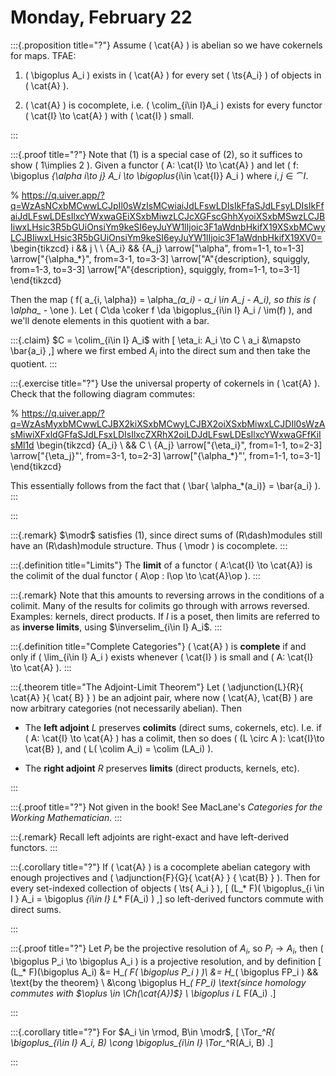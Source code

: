 # Monday, February 22


:::{.proposition title="?"}
Assume \( \cat{A} \) is abelian so we have cokernels for maps.
TFAE:

1. \( \bigoplus A_i \) exists in \( \cat{A} \) for every set \( \ts{A_i} \)  of objects in \( \cat{A} \).

2. \( \cat{A} \) is cocomplete, i.e. \( \colim_{i\in I}A_i \) exists for every functor \( \cat{I} \to \cat{A}  \) with \( \cat{I} \) small.

:::


:::{.proof title="?"}
Note that (1) is a special case of (2), so it suffices to show \( 1\implies 2 \).
Given a functor \( A: \cat{I} \to \cat{A} \) and let \( f: \bigoplus _{\alpha i\to j} A_i \to \bigoplus_{i\in \cat{I}} A_i \)
where $i,j \in \cat{I}$.

% https://q.uiver.app/?q=WzAsNCxbMCwwLCJpIl0sWzIsMCwiaiJdLFswLDIsIkFfaSJdLFsyLDIsIkFfaiJdLFswLDEsIlxcYWxwaGEiXSxbMiwzLCJcXGFscGhhXyoiXSxbMSwzLCJBIiwxLHsic3R5bGUiOnsiYm9keSI6eyJuYW1lIjoic3F1aWdnbHkifX19XSxbMCwyLCJBIiwxLHsic3R5bGUiOnsiYm9keSI6eyJuYW1lIjoic3F1aWdnbHkifX19XV0=
\begin{tikzcd}
	i && j \\
	\\
	{A_i} && {A_j}
	\arrow["\alpha", from=1-1, to=1-3]
	\arrow["{\alpha_*}", from=3-1, to=3-3]
	\arrow["A"{description}, squiggly, from=1-3, to=3-3]
	\arrow["A"{description}, squiggly, from=1-1, to=3-1]
\end{tikzcd}

Then the map \( f( a_{i, \alpha}) = \alpha_*(a_i) - a_i \in A_j - A_i\), so this is \( \alpha_* - \one \).
Let \( C\da \coker f \da \bigoplus_{i\in I} A_i / \im(f) \), and we'll denote elements in this quotient with a bar.

:::{.claim}
$C = \colim_{i\in I} A_i$ with
\[
\eta_i: A_i \to C \\
a_i &\mapsto \bar{a_i}
,\]
where we first embed $A_i$ into the direct sum and then take the quotient.
:::

:::{.exercise title="?"}
Use the universal property of cokernels in \( \cat{A} \).
Check that the following diagram commutes:

% https://q.uiver.app/?q=WzAsMyxbMCwwLCJBX2kiXSxbMCwyLCJBX2oiXSxbMiwxLCJDIl0sWzAsMiwiXFxldGFfaSJdLFsxLDIsIlxcZXRhX2oiLDJdLFswLDEsIlxcYWxwaGFfKiIsMl1d
\begin{tikzcd}
	{A_i} \\
	&& C \\
	{A_j}
	\arrow["{\eta_i}", from=1-1, to=2-3]
	\arrow["{\eta_j}"', from=3-1, to=2-3]
	\arrow["{\alpha_*}"', from=1-1, to=3-1]
\end{tikzcd}

This essentially follows from the fact that \( \bar{ \alpha_*(a_i)} = \bar{a_i} \).
:::

:::


:::{.remark}
$\modr$ satisfies (1), since direct sums of \(R\dash\)modules still have an \(R\dash\)module structure.
Thus \( \modr \) is cocomplete.
:::


:::{.definition title="Limits"}
The **limit** of a functor \( A:\cat{I} \to \cat{A}\) is the colimit of the dual functor \( A\op : I\op \to \cat{A}\op \).
:::

:::{.remark}
Note that this amounts to reversing arrows in the conditions of a colimit.
Many of the results for colimits go through with arrows reversed.
Examples: kernels, direct products.
If $I$ is a poset, then limits are referred to as **inverse limits**, using $\inverselim_{i\in I} A_i$.
:::

:::{.definition title="Complete Categories"}
\( \cat{A} \) is **complete** if and only if \( \lim_{i\in I} A_i \) exists whenever \( \cat{I} \) is small and \( A: \cat{I} \to \cat{A} \).
:::


:::{.theorem title="The Adjoint-Limit Theorem"}
Let \( \adjunction{L}{R}{ \cat{A} }{ \cat{ B} } \) be an adjoint pair, where now \( \cat{A}, \cat{B} \) are now arbitrary categories (not necessarily abelian).
Then 

- The **left adjoint** $L$ preserves **colimits** (direct sums, cokernels, etc).
  I.e. if \( A: \cat{I} \to \cat{A} \) has a colimit, then so does \( (L \circ A ): \cat{I}\to \cat{B} \), and \( L( \colim A_i) = \colim (LA_i) \).

- The **right adjoint** $R$ preserves **limits** (direct products, kernels, etc).

:::

:::{.proof title="?"}
Not given in the book!
See MacLane's *Categories for the Working Mathematician*.
:::


:::{.remark}
Recall left adjoints are right-exact and have left-derived functors.
:::


:::{.corollary title="?"}
If \( \cat{A} \) is a cocomplete abelian category with enough projectives and \( \adjunction{F}{G}{ \cat{A} } { \cat{B} } \).
Then for every set-indexed collection of objects \( \ts{ A_i } \), 
\[
(L_* F)( \bigoplus_{i \in I } A_i = \bigoplus _{i\in I} L_* F(A_i) )
,\]
so left-derived functors commute with direct sums.

:::


:::{.proof title="?"}
Let $P_i$ be the projective resolution of $A_i$, so $P_i \to A_i$, then \( \bigoplus P_i \to \bigoplus A_i \) is a projective resolution, and by definition
\[
(L_* F)(\bigoplus A_i)
&=
H_*( F( \bigoplus P_i ) )\\
&=
H_*( \bigoplus FP_i ) && \text{by the theorem} \\
&\cong 
\bigoplus H_*( FP_i) \text{since homology commutes with $\oplus \in \Ch(\cat{A})$} \\
\bigoplus _i L_* F(A_i)
.\]

:::


:::{.corollary title="?"}
For $A_i \in \rmod, B\in \modr$,
\[
\Tor_*^R( \bigoplus_{i\in I} A_i, B) \cong \bigoplus_{i\in I} \Tor_*^R(A_i, B)
.\]

:::










